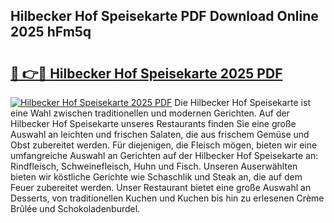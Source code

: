## Hilbecker Hof Speisekarte PDF Download Online 2025 hFm5q

# <h2><a href="http://gcbnaw.nevu.top/?p=Hilbecker+Hof+Speisekarte">🔗 👉🔴 Hilbecker Hof Speisekarte 2025 PDF</a></h2>

[![Hilbecker Hof Speisekarte 2025 PDF](https://i.imgur.com/dBaPXMq.png)](http://gcbnaw.nevu.top/?p=Hilbecker+Hof+Speisekarte)
Die Hilbecker Hof Speisekarte ist eine Wahl zwischen traditionellen und modernen Gerichten. Auf der Hilbecker Hof Speisekarte unseres Restaurants finden Sie eine große Auswahl an leichten und frischen Salaten, die aus frischem Gemüse und Obst zubereitet werden. Für diejenigen, die Fleisch mögen, bieten wir eine umfangreiche Auswahl an Gerichten auf der Hilbecker Hof Speisekarte an: Rindfleisch, Schweinefleisch, Huhn und Fisch. Unseren Auserwählten bieten wir köstliche Gerichte wie Schaschlik und Steak an, die auf dem Feuer zubereitet werden. Unser Restaurant bietet eine große Auswahl an Desserts, von traditionellen Kuchen und Kuchen bis hin zu erlesenen Crème Brûlée und Schokoladenburdel.
